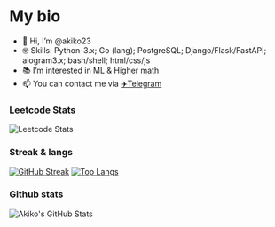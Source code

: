 # My bio
- 👋 Hi, I’m @akiko23
- 🤓 Skills: Python-3.x; Go (lang); PostgreSQL; Django/Flask/FastAPI; aiogram3.x; bash/shell; html/css/js
- 📚 I’m interested in ML & Higher math
- 📫 You can contact me via <a href='https://t.me/akiko233' target='_blank'>✈️Telegram</a>


### Leetcode Stats
![Leetcode Stats](https://leetcard.jacoblin.cool/akiko23)

### Streak & langs
[![GitHub Streak](https://github-readme-streak-stats.herokuapp.com/?user=akiko23)](https://git.io/streak-stats)
[![Top Langs](https://github-readme-stats.vercel.app/api/top-langs/?username=akiko23&layout=compact)](https://github.com/anuraghazra/github-readme-stats)

### Github stats
![Akiko's GitHub Stats](https://github-readme-stats.vercel.app/api?username=akiko23&show_icons=true)
